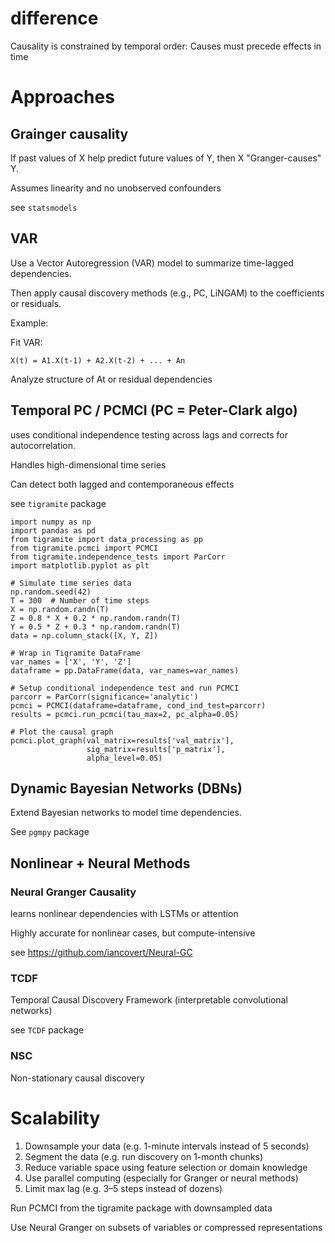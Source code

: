 
# difference

Causality is constrained by temporal order: Causes must precede effects in time

# Approaches

## Grainger causality

If past values of X help predict future values of Y, then X "Granger-causes" Y.

Assumes linearity and no unobserved confounders

see `statsmodels`

## VAR 

Use a Vector Autoregression (VAR) model to summarize time-lagged dependencies.

Then apply causal discovery methods (e.g., PC, LiNGAM) to the coefficients or residuals.

Example:

Fit VAR:

```
X(t) = A1.X(t-1) + A2.X(t-2) + ... + An
```
Analyze structure of At or residual dependencies
​
## Temporal PC / PCMCI (PC = Peter-Clark algo)

uses conditional independence testing across lags and corrects for autocorrelation.

Handles high-dimensional time series

Can detect both lagged and contemporaneous effects

see `tigramite` package

```
import numpy as np
import pandas as pd
from tigramite import data_processing as pp
from tigramite.pcmci import PCMCI
from tigramite.independence_tests import ParCorr
import matplotlib.pyplot as plt

# Simulate time series data
np.random.seed(42)
T = 300  # Number of time steps
X = np.random.randn(T)
Z = 0.8 * X + 0.2 * np.random.randn(T)
Y = 0.5 * Z + 0.3 * np.random.randn(T)
data = np.column_stack([X, Y, Z])

# Wrap in Tigramite DataFrame
var_names = ['X', 'Y', 'Z']
dataframe = pp.DataFrame(data, var_names=var_names)

# Setup conditional independence test and run PCMCI
parcorr = ParCorr(significance='analytic')
pcmci = PCMCI(dataframe=dataframe, cond_ind_test=parcorr)
results = pcmci.run_pcmci(tau_max=2, pc_alpha=0.05)

# Plot the causal graph
pcmci.plot_graph(val_matrix=results['val_matrix'],
                 sig_matrix=results['p_matrix'],
                 alpha_level=0.05)

```


##  Dynamic Bayesian Networks (DBNs)

Extend Bayesian networks to model time dependencies.

See `pgmpy` package

## Nonlinear + Neural Methods

### Neural Granger Causality

learns nonlinear dependencies with LSTMs or attention

Highly accurate for nonlinear cases, but compute-intensive

see https://github.com/iancovert/Neural-GC

### TCDF

Temporal Causal Discovery Framework (interpretable convolutional networks)

see `TCDF` package


### NSC

Non-stationary causal discovery

 
# Scalability

1. Downsample your data (e.g. 1-minute intervals instead of 5 seconds)
2. Segment the data (e.g. run discovery on 1-month chunks)
3. Reduce variable space using feature selection or domain knowledge
4. Use parallel computing (especially for Granger or neural methods)
5. Limit max lag (e.g. 3–5 steps instead of dozens)

Run PCMCI from the tigramite package with downsampled data

Use Neural Granger on subsets of variables or compressed representations

